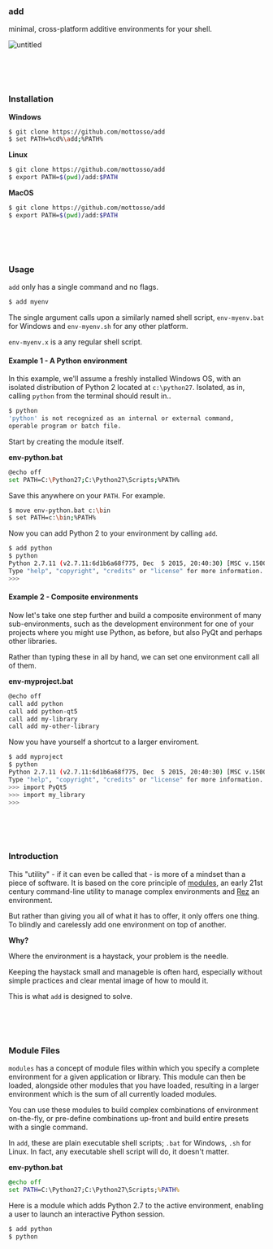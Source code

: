 ### add

minimal, cross-platform additive environments for your shell.

![untitled](https://cloud.githubusercontent.com/assets/2152766/16431552/09bf25e6-3d79-11e6-9b31-24dc727d6a63.gif)

<br>
<br>
<br>

### Installation

**Windows**

```bash
$ git clone https://github.com/mottosso/add
$ set PATH=%cd%\add;%PATH%
```

**Linux**

```bash
$ git clone https://github.com/mottosso/add
$ export PATH=$(pwd)/add:$PATH
```

**MacOS**

```bash
$ git clone https://github.com/mottosso/add
$ export PATH=$(pwd)/add:$PATH
```

<br>
<br>
<br>

### Usage

`add` only has a single command and no flags.

```bash
$ add myenv
```

The single argument calls upon a similarly named shell script, `env-myenv.bat` for Windows and `env-myenv.sh` for any other platform.

`env-myenv.x` is a any regular shell script.

#### Example 1 - A Python environment

In this example, we'll assume a freshly installed Windows OS, with an isolated distribution of Python 2 located at `c:\python27`. Isolated, as in, calling `python` from the terminal should result in..

```bash
$ python
'python' is not recognized as an internal or external command,
operable program or batch file.
```

Start by creating the module itself.

**env-python.bat**

```bash
@echo off
set PATH=C:\Python27;C:\Python27\Scripts;%PATH%
```

Save this anywhere on your `PATH`. For example.

```bash
$ move env-python.bat c:\bin
$ set PATH=c:\bin;%PATH%
```

Now you can add Python 2 to your environment by calling `add`.

```bash
$ add python
$ python
Python 2.7.11 (v2.7.11:6d1b6a68f775, Dec  5 2015, 20:40:30) [MSC v.1500 64 bit (AMD64)] on win32
Type "help", "copyright", "credits" or "license" for more information.
>>>
```

#### Example 2 - Composite environments

Now let's take one step further and build a composite environment of many sub-environments, such as the development environment for one of your projects where you might use Python, as before, but also PyQt and perhaps other libraries.

Rather than typing these in all by hand, we can set one environment call all of them.

**env-myproject.bat**

```bash
@echo off
call add python
call add python-qt5
call add my-library
call add my-other-library
```

Now you have yourself a shortcut to a larger enviroment.

```bash
$ add myproject
$ python
Python 2.7.11 (v2.7.11:6d1b6a68f775, Dec  5 2015, 20:40:30) [MSC v.1500 64 bit (AMD64)] on win32
Type "help", "copyright", "credits" or "license" for more information.
>>> import PyQt5
>>> import my_library
>>>
```

<br>
<br>
<br>

### Introduction

This "utility" - if it can even be called that - is more of a mindset than a piece of software. It is based on the core principle of [modules](http://modules.sourceforge.net/), an early 21st century command-line utility to manage complex environments and [Rez](https://github.com/nerdvegas/rez) an environment.

But rather than giving you all of what it has to offer, it only offers one thing. To blindly and carelessly add one environment on top of another.

**Why?**

Where the environment is a haystack, your problem is the needle.

Keeping the haystack small and manageble is often hard, especially without simple practices and clear mental image of how to mould it.

This is what `add` is designed to solve.

<br>
<br>
<br>

### Module Files

`modules` has a concept of module files within which you specify a complete environment for a given application or library. This module can then be loaded, alongside other modules that you have loaded, resulting in a larger environment which is the sum of all currently loaded modules.

You can use these modules to build complex combinations of environment on-the-fly, or pre-define combinations up-front and build entire presets with a single command.

In `add`, these are plain executable shell scripts; `.bat` for Windows, `.sh` for Linux. In fact, any executable shell script will do, it doesn't matter.

**env-python.bat**

```bat
@echo off
set PATH=C:\Python27;C:\Python27\Scripts;%PATH%
```

Here is a module which adds Python 2.7 to the active environment, enabling a user to launch an interactive Python session.

```bash
$ add python
$ python
```